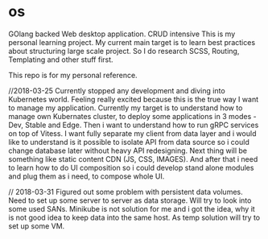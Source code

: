 # os
GOlang backed Web desktop application. CRUD intensive
This is my personal learning project. My current main target is to learn best practices about structuring large scale project.
So I do research SCSS, Routing, Templating and other stuff first.

This repo is for my personal reference.

//2018-03-25 Currently stopped any development and diving into Kubernetes world. Feeling really excited because this is the true way I want to manage my application.
Currently my target is to understand how to manage own Kubernates cluster, to deploy some applications in 3 modes - Dev, Stable and Edge. Then i want to understand how to run gRPC services on top of Vitess. I want fully separate my client from data layer and i would like to understand is it possible to isolate API from data source so i could change database later without heavy API redesigning.
Next thing will be something like static content CDN (JS, CSS, IMAGES).
And after that i need to learn how to do UI composition so i could develop stand alone modules and plug them as i need, to compose whole UI.

// 2018-03-31 Figured out some problem with persistent data volumes. Need to set up some server to server as data storage. Will try to look into some used SANs. Minikube is not solution for me and i got the idea, why it is not good idea to keep data into the same host. As temp solution will try to set up some VM.